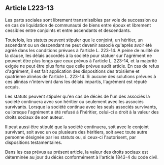 Article L223-13
----
Les parts sociales sont librement transmissibles par voie de succession ou en
cas de liquidation de communauté de biens entre époux et librement cessibles
entre conjoints et entre ascendants et descendants.

Toutefois, les statuts peuvent stipuler que le conjoint, un héritier, un
ascendant ou un descendant ne peut devenir associé qu'après avoir été agréé dans
les conditions prévues à l'article L. 223-14. A peine de nullité de la clause,
les délais accordés à la société pour statuer sur l'agrément ne peuvent être
plus longs que ceux prévus à l'article L. 223-14, et la majorité exigée ne peut
être plus forte que celle prévue audit article. En cas de refus d'agrément, il
est fait application des dispositions des troisième et quatrième alinéas de
l'article L. 223-14. Si aucune des solutions prévues à ces alinéas n'intervient
dans les délais impartis, l'agrément est réputé acquis.

Les statuts peuvent stipuler qu'en cas de décès de l'un des associés la société
continuera avec son héritier ou seulement avec les associés survivants. Lorsque
la société continue avec les seuls associés survivants, ou lorsque l'agrément a
été refusé à l'héritier, celui-ci a droit à la valeur des droits sociaux de son
auteur.

Il peut aussi être stipulé que la société continuera, soit avec le conjoint
survivant, soit avec un ou plusieurs des héritiers, soit avec toute autre
personne désignée par les statuts ou, si ceux-ci l'autorisent, par dispositions
testamentaires.

Dans les cas prévus au présent article, la valeur des droits sociaux est
déterminée au jour du décès conformément à l'article 1843-4 du code civil.
